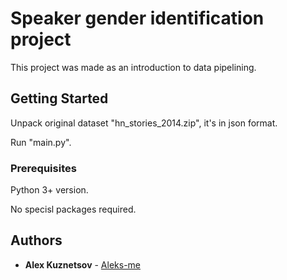 # Speaker gender identification project

This project was made as an introduction to data pipelining.

## Getting Started

Unpack original dataset "hn_stories_2014.zip", it's in json format.

Run "main.py".

### Prerequisites

Python 3+ version.

No specisl packages required.


## Authors

* **Alex Kuznetsov** - [Aleks-me](https://github.com/Aleks-me)
